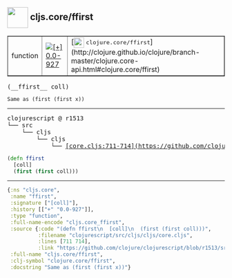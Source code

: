 ## <img width="48px" valign="middle" src="http://i.imgur.com/Hi20huC.png"> cljs.core/ffirst

 <table border="1">
<tr>
<td>function</td>
<td><a href="https://github.com/cljsinfo/api-refs/tree/0.0-927"><img valign="middle" alt="[+] 0.0-927" src="https://img.shields.io/badge/+-0.0--927-lightgrey.svg"></a> </td>
<td>
[<img height="24px" valign="middle" src="http://i.imgur.com/1GjPKvB.png"> <samp>clojure.core/ffirst</samp>](http://clojure.github.io/clojure/branch-master/clojure.core-api.html#clojure.core/ffirst)
</td>
</tr>
</table>

 <samp>
(__ffirst__ coll)<br>
</samp>

```
Same as (first (first x))
```

---

 <pre>
clojurescript @ r1513
└── src
    └── cljs
        └── cljs
            └── <ins>[core.cljs:711-714](https://github.com/clojure/clojurescript/blob/r1513/src/cljs/cljs/core.cljs#L711-L714)</ins>
</pre>

```clj
(defn ffirst
  [coll]
  (first (first coll)))
```


---

```clj
{:ns "cljs.core",
 :name "ffirst",
 :signature ["[coll]"],
 :history [["+" "0.0-927"]],
 :type "function",
 :full-name-encode "cljs.core_ffirst",
 :source {:code "(defn ffirst\n  [coll]\n  (first (first coll)))",
          :filename "clojurescript/src/cljs/cljs/core.cljs",
          :lines [711 714],
          :link "https://github.com/clojure/clojurescript/blob/r1513/src/cljs/cljs/core.cljs#L711-L714"},
 :full-name "cljs.core/ffirst",
 :clj-symbol "clojure.core/ffirst",
 :docstring "Same as (first (first x))"}

```
